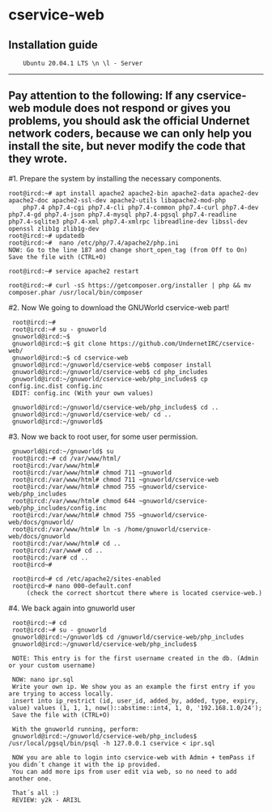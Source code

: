# cservice-web
Installation guide
--------------------------------------------------------------------------
		Ubuntu 20.04.1 LTS \n \l - Server
--------------------------------------------------------------------------
Pay attention to the following: If any cservice-web module does not respond 
or gives you problems, you should ask the official Undernet network coders,
because we can only help you install the site, but never modify the code that they wrote.
--------------------------------------------------------------------------
#1. Prepare the system by installing the necessary components.

	root@ircd:~# apt install apache2 apache2-bin apache2-data apache2-dev apache2-doc apache2-ssl-dev apache2-utils libapache2-mod-php 
        php7.4 php7.4-cgi php7.4-cli php7.4-common php7.4-curl php7.4-dev php7.4-gd php7.4-json php7.4-mysql php7.4-pgsql php7.4-readline
	php7.4-sqlite3 php7.4-xml php7.4-xmlrpc libreadline-dev libssl-dev openssl zlib1g zlib1g-dev
	root@ircd:~# updatedb	
	root@ircd:~#  nano /etc/php/7.4/apache2/php.ini 
	NOW: Go to the line 187 and change short_open_tag (from Off to On)
	Save the file with (CTRL+O)

	root@ircd:~# service apache2 restart

	root@ircd:~# curl -sS https://getcomposer.org/installer | php && mv composer.phar /usr/local/bin/composer

#2. Now We going to download the GNUWorld cservice-web part!
	
	 root@ircd:~#
	 root@ircd:~# su - gnuworld
	 gnuworld@ircd:~$ 
	 gnuworld@ircd:~$ git clone https://github.com/UndernetIRC/cservice-web/
	 gnuworld@ircd:~$ cd cservice-web
	 gnuworld@ircd:~/gnuworld/cservice-web$ composer install
	 gnuworld@ircd:~/gnuworld/cservice-web$ cd php_includes
	 gnuworld@ircd:~/gnuworld/cservice-web/php_includes$ cp config.inc.dist config.inc
	 EDIT: config.inc (With your own values)
	 
	 gnuworld@ircd:~/gnuworld/cservice-web/php_includes$ cd ..
	 gnuworld@ircd:~/gnuworld/cservice-web/ cd ..
	 gnuworld@ircd:~/gnuworld$

#3. Now we back to root user, for some user permission.
	 
	 gnuworld@ircd:~/gnuworld$ su
	 root@ircd:~# cd /var/www/html/
	 root@ircd:/var/www/html#
	 root@ircd:/var/www/html# chmod 711 ~gnuworld
  	 root@ircd:/var/www/html# chmod 711 ~gnuworld/cservice-web
  	 root@ircd:/var/www/html# chmod 755 ~gnuworld/cservice-web/php_includes
  	 root@ircd:/var/www/html# chmod 644 ~gnuworld/cservice-web/php_includes/config.inc
  	 root@ircd:/var/www/html# chmod 755 ~gnuworld/cservice-web/docs/gnuworld/
  	 root@ircd:/var/www/html# ln -s /home/gnuworld/cservice-web/docs/gnuworld 
 	 root@ircd:/var/www/html# cd ..
  	 root@ircd:/var/www# cd ..
   	 root@ircd:/var# cd ..
   	 root@ircd~# 
	
	 root@ircd~# cd /etc/apache2/sites-enabled
 	 root@ircd~# nano 000-default.conf
         (check the correct shortcut there where is located cservice-web.)
        
#4. We back again into gnuworld user		 	 
         
     root@ircd:~# cd
	 root@ircd:~# su - gnuworld
	 gnuworld@ircd:~/gnuworld$ cd /gnuworld/cservice-web/php_includes
	 gnuworld@ircd:~/gnuworld/cservice-web/php_includes$
	 
	 NOTE: This entry is for the first username created in the db. (Admin or your custom username)
	       
	 NOW: nano ipr.sql 
	 Write your own ip. We show you as an example the first entry if you are trying to access locally.
	 insert into ip_restrict (id, user_id, added_by, added, type, expiry, value) values (1, 1, 1, now()::abstime::int4, 1, 0, '192.168.1.0/24');
	 Save the file with (CTRL+O)
	 
	 With the gnuworld running, perform:
	 gnuworld@ircd:~/gnuworld/cservice-web/php_includes$ /usr/local/pgsql/bin/psql -h 127.0.0.1 cservice < ipr.sql 
	 
	 NOW you are able to login into cservice-web with Admin + temPass if you didn´t change it with the ip provided.
	 You can add more ips from user edit via web, so no need to add another one.
	 
	 That´s all :)
	 REVIEW: y2k - ARI3L
